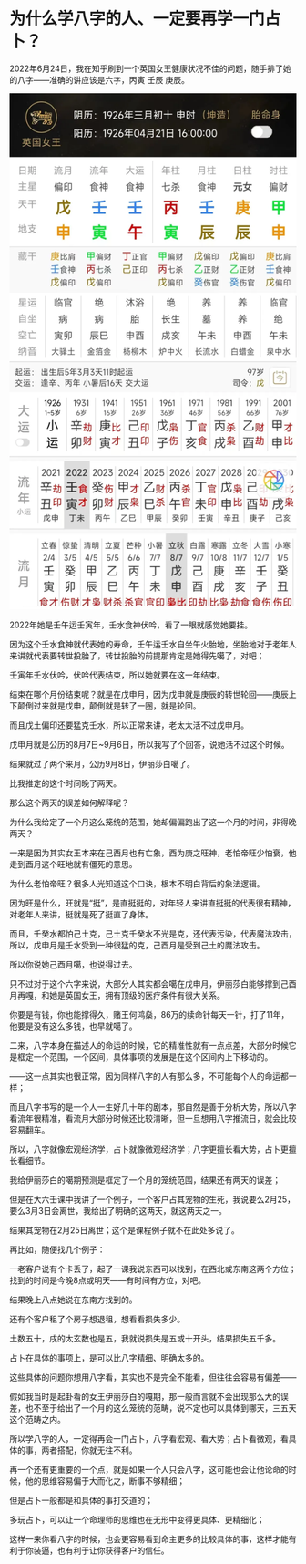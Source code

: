 # 为什么学八字的人、一定要再学一门占卜？

2022年6月24日，我在知乎刷到一个英国女王健康状况不佳的问题，随手排了她的八字——准确的讲应该是六字，丙寅 壬辰 庚辰。

![图片](../../_asset/image/天机自在阁/20240503.png)

2022年她是壬午运壬寅年，壬水食神伏吟，看了一眼就感觉她要挂。

因为这个壬水食神就代表她的寿命，壬午运壬水自坐午火胎地，坐胎地对于老年人来讲就代表要转世投胎了，转世投胎的前提那肯定是她得先噶了，对吧；

壬寅年壬水伏吟，伏吟代表结束，所以她就要在这一年结束。

结束在哪个月份结束呢？就是在戊申月，因为戊申就是庚辰的转世轮回——庚辰上下颠倒过来就是戊申，颠倒就是转了一圈，就是轮回。

而且戊土偏印还要猛克壬水，所以正常来讲，老太太活不过戊申月。

戊申月就是公历的8月7日~9月6日，所以我写了个回答，说她活不过这个时候。

结果就过了两个来月，公历9月8日，伊丽莎白噶了。

比我推定的这个时间晚了两天。

那么这个两天的误差如何解释呢？

为什么我给定了一个月这么笼统的范围，她却偏偏跑出了这一个月的时间，非得晚两天？

一来是因为其实女王本来在己酉月也有亡象，酉为庚之旺神，老怕帝旺少怕衰，他走到酉月这个旺地就有僵死的意思。

为什么老怕帝旺？很多人光知道这个口诀，根本不明白背后的象法逻辑。

因为旺是什么，旺就是“挺”，是直挺挺的，对年轻人来讲直挺挺的代表很有精神，对老年人来讲，挺就是死了挺直了身体。

而且，壬癸水都怕己土克，己土克壬癸水不光是克，还代表污染，代表魔法攻击，所以，戊申月是壬水受到一种很猛的克，己酉月是受到己土的魔法攻击。

所以你说她己酉月噶，也说得过去。

只不过对于这个六字来说，大部分人其实都会噶在戊申月，伊丽莎白能够撑到己酉月再嘎，和她是英国女王，拥有顶级的医疗条件有很大关系。

你要是有钱，你也能撑得久，赌王何鸿燊，86万的续命针每天一针，打了11年，他要是没有这么多钱，也早就噶了。

二来，八字本身在描述人的命运的时候，它的精准性就有一点点差，大部分时候它是框定一个范围，一个区间，具体事项的发展是在这个区间内上下移动的。

——这一点其实也很正常，因为同样八字的人有那么多，不可能每个人的命运都一样；

而且八字书写的是一个人一生好几十年的剧本，那自然是善于分析大势，所以八字看流年很精准，看流月大部分时候还比较清晰，但一旦想用八字推流日，就会比较容易翻车。

所以，八字就像宏观经济学，占卜就像微观经济学；八字更擅长看大势，占卜更擅长看细节。

我给伊丽莎白的噶期预测是框定了一个月的笼统范围，结果还有两天的误差；

但是在大六壬课中我讲了一个例子，一个客户占其宠物的生死，我说要么2月25，要么3月3日会离世，我给出了明确的这两天，就这两天之一。

结果其宠物在2月25日离世；这个是课程例子就不在此处多说了。

再比如，随便找几个例子：

一老客户说有个卡丢了，起了一课我说东西可以找到，在西北或东南这两个方位；找到的时间是今晚8点或明天——有时间有方位，对吧。

结果晚上八点她说在东南方找到的。

还有个客户租了个房子想退租，想看看损失多少。

土数五十，戌的太玄数也是五，我就说损失是五或十开头，结果损失五千多。

占卜在具体的事项上，是可以比八字精细、明确太多的。

这些具体的问题你想用八字看，其实也不是完全不能看，但往往会容易有偏差——

假如我当时是起卦看的女王伊丽莎白的嘎期，那一般而言就不会出现那么大的误差，也不至于给出了一个月的这么笼统的范畴，说不定也可以具体到哪天，三五天这个范畴之内。

所以学八字的人，一定得再会一门占卜，八字看宏观、看大势；占卜看微观，看具体的事，两者搭配，你就无往不利。

再一个还有更重要的一个点，就是如果一个人只会八字，这可能也会让他论命的时候，他的思维容易偏于大而化之，断事不够精细；

但是占卜一般都是和具体的事打交道的；

多玩占卜，可以让一个命理师的思维也在无形中变得更具体、更精细化；

这样一来你看八字的时候，也会更容易看到命主更多的比较具体的事，这样才能有利于你装逼，也有利于让你获得客户的信任。